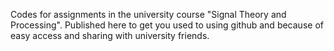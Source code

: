 Codes for assignments in the university course "Signal Theory and Processing". Published here to get you used to using github and because of easy access and sharing with university friends.
